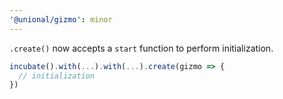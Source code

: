 ```yaml
---
'@unional/gizmo': minor
---
```


`.create()` now accepts a `start` function to perform initialization.

```ts
incubate().with(...).with(...).create(gizmo => {
  // initialization
})
```

